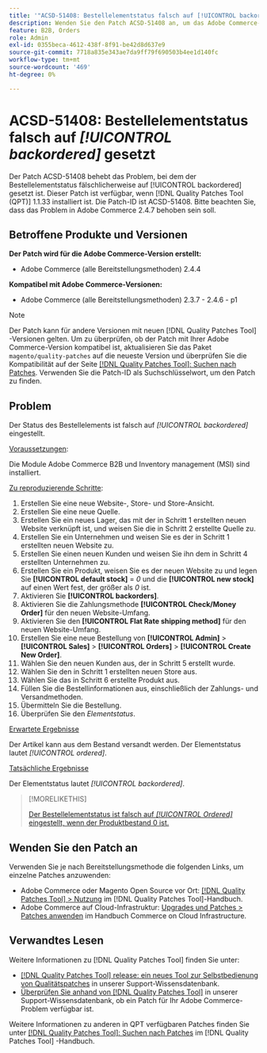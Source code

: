 ```yaml
---
title: '"ACSD-51408: Bestellelementstatus falsch auf [!UICONTROL backordered] gesetzt'
description: Wenden Sie den Patch ACSD-51408 an, um das Adobe Commerce-Problem zu beheben, bei dem der Bestellelementstatus fälschlicherweise auf [!UICONTROL backordered] festgelegt ist.
feature: B2B, Orders
role: Admin
exl-id: 0355beca-4612-438f-8f91-be42d8d637e9
source-git-commit: 7718a835e343ae7da9ff79f690503b4ee1d140fc
workflow-type: tm+mt
source-wordcount: '469'
ht-degree: 0%

---
```


# ACSD-51408: Bestellelementstatus falsch auf *[!UICONTROL backordered]* gesetzt

Der Patch ACSD-51408 behebt das Problem, bei dem der Bestellelementstatus fälschlicherweise auf [!UICONTROL backordered] gesetzt ist. Dieser Patch ist verfügbar, wenn [!DNL Quality Patches Tool (QPT)] 1.1.33 installiert ist. Die Patch-ID ist ACSD-51408. Bitte beachten Sie, dass das Problem in Adobe Commerce 2.4.7 behoben sein soll.

## Betroffene Produkte und Versionen

**Der Patch wird für die Adobe Commerce-Version erstellt:**

* Adobe Commerce (alle Bereitstellungsmethoden) 2.4.4

**Kompatibel mit Adobe Commerce-Versionen:**

* Adobe Commerce (alle Bereitstellungsmethoden) 2.3.7 - 2.4.6 - p1

>[!NOTE]
>
>Der Patch kann für andere Versionen mit neuen [!DNL Quality Patches Tool] -Versionen gelten. Um zu überprüfen, ob der Patch mit Ihrer Adobe Commerce-Version kompatibel ist, aktualisieren Sie das Paket `magento/quality-patches` auf die neueste Version und überprüfen Sie die Kompatibilität auf der Seite [[!DNL Quality Patches Tool]: Suchen nach Patches](https://experienceleague.adobe.com/tools/commerce-quality-patches/index.html). Verwenden Sie die Patch-ID als Suchschlüsselwort, um den Patch zu finden.

## Problem

Der Status des Bestellelements ist falsch auf *[!UICONTROL backordered]* eingestellt.

<u>Voraussetzungen</u>:

Die Module Adobe Commerce B2B und Inventory management (MSI) sind installiert.

<u>Zu reproduzierende Schritte</u>:

1. Erstellen Sie eine neue Website-, Store- und Store-Ansicht.
1. Erstellen Sie eine neue Quelle.
1. Erstellen Sie ein neues Lager, das mit der in Schritt 1 erstellten neuen Website verknüpft ist, und weisen Sie die in Schritt 2 erstellte Quelle zu.
1. Erstellen Sie ein Unternehmen und weisen Sie es der in Schritt 1 erstellten neuen Website zu.
1. Erstellen Sie einen neuen Kunden und weisen Sie ihn dem in Schritt 4 erstellten Unternehmen zu.
1. Erstellen Sie ein Produkt, weisen Sie es der neuen Website zu und legen Sie **[!UICONTROL default stock]** = *0* und die **[!UICONTROL new stock]** auf einen Wert fest, der größer als *0* ist.
1. Aktivieren Sie **[!UICONTROL backorders]**.
1. Aktivieren Sie die Zahlungsmethode **[!UICONTROL Check/Money Order]** für den neuen Website-Umfang.
1. Aktivieren Sie den **[!UICONTROL Flat Rate shipping method]** für den neuen Website-Umfang.
1. Erstellen Sie eine neue Bestellung von **[!UICONTROL Admin]** > **[!UICONTROL Sales]** > **[!UICONTROL Orders]** > **[!UICONTROL Create New Order]**.
1. Wählen Sie den neuen Kunden aus, der in Schritt 5 erstellt wurde.
1. Wählen Sie den in Schritt 1 erstellten neuen Store aus.
1. Wählen Sie das in Schritt 6 erstellte Produkt aus.
1. Füllen Sie die Bestellinformationen aus, einschließlich der Zahlungs- und Versandmethoden.
1. Übermitteln Sie die Bestellung.
1. Überprüfen Sie den *Elementstatus*.

<u>Erwartete Ergebnisse</u>

Der Artikel kann aus dem Bestand versandt werden. Der Elementstatus lautet *[!UICONTROL ordered]*.

<u>Tatsächliche Ergebnisse</u>

Der Elementstatus lautet *[!UICONTROL backordered]*.

>[!MORELIKETHIS]
>
>[Der Bestellelementstatus ist falsch auf *[!UICONTROL Ordered]* eingestellt, wenn der Produktbestand 0 ist.](/help/support-tools/patches-available-in-qpt-tool/v1-1-33/acsd-51735-order-item-status-incorrectly-set.md)

## Wenden Sie den Patch an

Verwenden Sie je nach Bereitstellungsmethode die folgenden Links, um einzelne Patches anzuwenden:

* Adobe Commerce oder Magento Open Source vor Ort: [[!DNL Quality Patches Tool] > Nutzung](https://experienceleague.adobe.com/docs/commerce-operations/tools/quality-patches-tool/usage.html) im [!DNL Quality Patches Tool]-Handbuch.
* Adobe Commerce auf Cloud-Infrastruktur: [Upgrades und Patches > Patches anwenden](https://experienceleague.adobe.com/docs/commerce-cloud-service/user-guide/develop/upgrade/apply-patches.html) im Handbuch Commerce on Cloud Infrastructure.

## Verwandtes Lesen

Weitere Informationen zu [!DNL Quality Patches Tool] finden Sie unter:

* [[!DNL Quality Patches Tool] release: ein neues Tool zur Selbstbedienung von Qualitätspatches](/help/announcements/adobe-commerce-announcements/magento-quality-patches-released-new-tool-to-self-serve-quality-patches.md) in unserer Support-Wissensdatenbank.
* [Überprüfen Sie anhand von  [!DNL Quality Patches Tool]](/help/support-tools/patches-available-in-qpt-tool/check-patch-for-magento-issue-with-magento-quality-patches.md) in unserer Support-Wissensdatenbank, ob ein Patch für Ihr Adobe Commerce-Problem verfügbar ist.

Weitere Informationen zu anderen in QPT verfügbaren Patches finden Sie unter [[!DNL Quality Patches Tool]: Suchen nach Patches](https://experienceleague.adobe.com/tools/commerce-quality-patches/index.html) im [!DNL Quality Patches Tool] -Handbuch.
